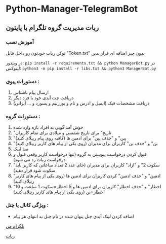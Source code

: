 # Python-Manager-TelegramBot
## ربات مدیریت گروه تلگرام با پایتون

### آموزش نصب

توکن ربات خودتون رو داخل فایل "Token.txt" بدون چیز اضافه ای قرار بدین

در ویندور:
`pip install -r requirements.txt && python ManagerBot.py`
در لینوکس:
`python3 -m pip install -r libs.txt && python3 ManagerBot.py`

### دستورات پیوی : 

1. ارسال پیام ناشناس
2. دریافت چت آیدی خود یا فرد دیگر
3. دریافت مشخصات فیک (ایمیل و ادرس و نام و یوزرنیم و پسورد و ... ایرانی)

### دستورات گروه :
1. خوش آمد گویی به افراد تازه وارد شده
2. "تاریخ" برای تاریخ شمسی و میلادی برای تمام کاربران
3. "پین" و "حذف پین" برای ادمین ها (کافیه روی پیام ریپلای کنید)
4. "بن" و "حذف بن" کاربران برای مدیران (روی یکی از پیام های کاربر ریپلای کنید)
5. ضد لینک
6. قبول کردن درخواست پیوستن به گروه (تنها درخواست کاربر وقعی قبول و درخواست ربات رد می شود)
7. "سکوت 2" و "ازاد" کاربران برای مدیران (جای عدد 2 تعداد ساعاتی که کاربر باید سکوت شود قرار دهید)
8. "ادمین" و "حذف ادمین" کردن کاربران برای ادمین ها (روی یکی از پیام های کاربر ریپلای کنید)
9. "اخطار" و "حذف اخطار" کاربران برای ادمین ها و 5 اخطار=سکوت 1 ساعت و 10 اخطار=بن (روی یکی از پیام های کاربر ریپلای کنید)

### ویژگی کانال یا چنل :
* اضافه کردن لینک آیدی چنل پنهان شده در نام چنل به انتهای هر پیام

[تلگرام من](https://t.me/Abooee2687)

[ربات](https://t.me/A_DP_bot)
